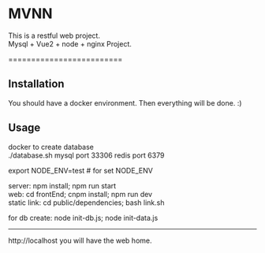 MVNN
=========================
This is a restful web project.<br/>
Mysql + Vue2 + node + nginx Project.

=========================

Installation
------------
You should have a docker environment. Then everything will be done. :)

Usage
-----
docker to create database <br/>
./database.sh
mysql port 33306
redis port 6379

export NODE_ENV=test # for set NODE_ENV<br/>

server: npm install; npm run start<br/>
web: cd frontEnd; cnpm install; npm run dev<br/>
static link: cd public/dependencies; bash link.sh<br/>

for db create:
node init-db.js; node init-data.js

-----
http://localhost you will have the web home.
